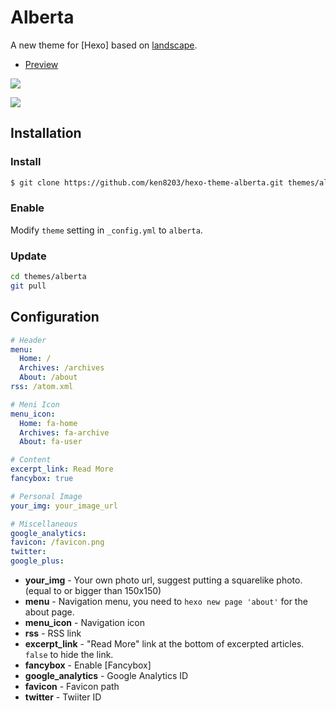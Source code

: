 # Alberta

A new theme for [Hexo] based on [landscape](https://github.com/hexojs/hexo-theme-landscape/).

- [Preview](http://jaychung.tw/)

![](http://i.imgur.com/VX6cySy.png)

![](http://i.imgur.com/N1j1TLg.png)

## Installation

### Install

``` bash
$ git clone https://github.com/ken8203/hexo-theme-alberta.git themes/alberta
```

### Enable

Modify `theme` setting in `_config.yml` to `alberta`.

### Update

``` bash
cd themes/alberta
git pull
```

## Configuration

``` yml
# Header
menu:
  Home: /
  Archives: /archives
  About: /about
rss: /atom.xml

# Meni Icon
menu_icon:
  Home: fa-home
  Archives: fa-archive
  About: fa-user

# Content
excerpt_link: Read More
fancybox: true

# Personal Image
your_img: your_image_url

# Miscellaneous
google_analytics:
favicon: /favicon.png
twitter:
google_plus:
```

- **your_img** - Your own photo url, suggest putting a squarelike photo. (equal to or bigger than 150x150)
- **menu** - Navigation menu, you need to `hexo new page 'about'` for the about page.
- **menu_icon** - Navigation icon
- **rss** - RSS link
- **excerpt_link** - "Read More" link at the bottom of excerpted articles. `false` to hide the link.
- **fancybox** - Enable [Fancybox]
- **google_analytics** - Google Analytics ID
- **favicon** - Favicon path
- **twitter** - Twiiter ID
